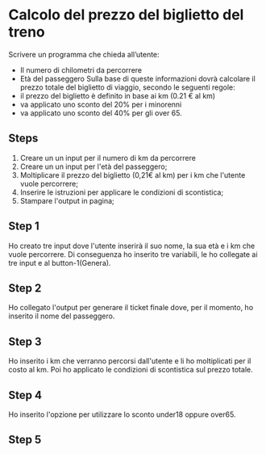 Calcolo del prezzo del biglietto del treno
===
Scrivere un programma che chieda all’utente:
- Il numero di chilometri da percorrere
- Età del passeggero
Sulla base di queste informazioni dovrà calcolare il prezzo totale del biglietto di viaggio, secondo le seguenti regole:
- il prezzo del biglietto è definito in base ai km (0.21 € al km)
- va applicato uno sconto del 20% per i minorenni
- va applicato uno sconto del 40% per gli over 65.
## Steps
1) Creare un un input per il numero di km da percorrere
2) Creare un un input per l'età del passeggero;
3) Moltiplicare il prezzo del biglietto (0,21€ al km) per i km che l'utente vuole percorrere;
4) Inserire le istruzioni per applicare le condizioni di scontistica;
5) Stampare l'output in pagina;

## Step 1
Ho creato tre input dove l'utente inserirà il suo nome, la sua età e i km che vuole percorrere.
Di conseguenza ho inserito tre variabili, le ho collegate ai tre input e al button-1(Genera).

## Step 2
Ho collegato l'output per generare il ticket finale dove, per il momento, ho inserito il nome del passeggero.

## Step 3
Ho inserito i km che verranno percorsi dall'utente e li ho moltiplicati per il costo al km. 
Poi ho applicato le condizioni di scontistica sul prezzo totale.

## Step 4
Ho inserito l'opzione per utilizzare lo sconto under18 oppure over65.

## Step 5